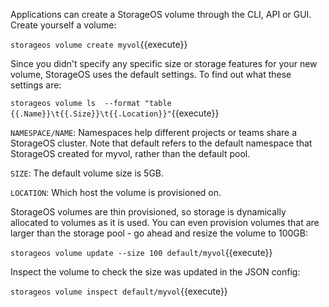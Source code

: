 Applications can create a StorageOS volume through the CLI, API or GUI. Create yourself a volume:

`storageos volume create myvol`{{execute}}

Since you didn't specify any specific size or storage features for your new
volume, StorageOS uses the default settings. To find out what these
settings are:

`storageos volume ls  --format "table {{.Name}}\t{{.Size}}\t{{.Location}}"`{{execute}}

`NAMESPACE/NAME`: Namespaces help different projects or teams share a StorageOS cluster. Note that default refers to the default namespace that StorageOS created for myvol, rather than the default pool.

`SIZE`: The default volume size is 5GB.

`LOCATION`: Which host the volume is provisioned on.

StorageOS volumes are thin provisioned, so storage is dynamically allocated to
volumes as it is used. You can even provision volumes that are larger than the
storage pool - go ahead and resize the volume to 100GB:

`storageos volume update --size 100 default/myvol`{{execute}}

Inspect the volume to check the size was updated in the JSON config:

`storageos volume inspect default/myvol`{{execute}}
